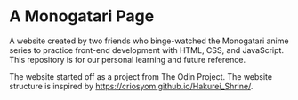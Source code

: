 # A Monogatari Page
A website created by two friends who binge-watched the Monogatari anime series to practice front-end development with HTML, CSS, and JavaScript. This repository is for our personal learning and future reference.

The website started off as a project from The Odin Project. The website structure is inspired by https://criosyom.github.io/Hakurei_Shrine/. 
